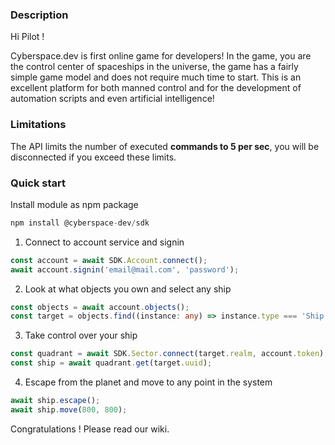 ### **Description**

Hi Pilot ! 

Cyberspace.dev is first online game for developers! In the game, you are the control center of spaceships in the universe, the game has a fairly simple game model and does not require much time to start. This is an excellent platform for both manned control and for the development of automation scripts and even artificial intelligence!

### **Limitations**

The API limits the number of executed <b>commands to 5 per sec</b>, you will be disconnected if you exceed these limits.

### **Quick start**

Install module as npm package

```typescript
npm install @cyberspace-dev/sdk
```

1. Connect to account service and signin

```typescript
const account = await SDK.Account.connect();
await account.signin('email@mail.com', 'password');
```

2. Look at what objects you own and select any ship

```typescript
const objects = await account.objects();
const target = objects.find((instance: any) => instance.type === 'Ship');
```

3. Take control over your ship

```typescript
const quadrant = await SDK.Sector.connect(target.realm, account.token);
const ship = await quadrant.get(target.uuid); 
```

4. Escape from the planet and move to any point in the system

```typescript
await ship.escape();
await ship.move(800, 800);
```

Congratulations ! Please read our wiki.

